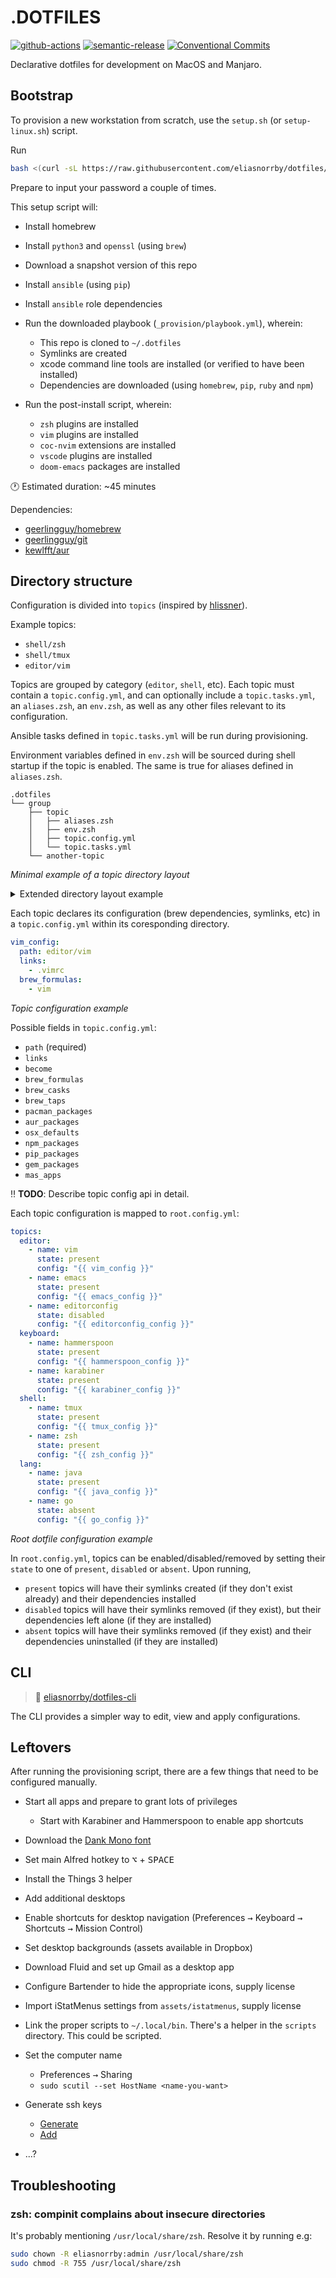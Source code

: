 # .DOTFILES

[![github-actions][github-actions-badge]][github-actions-link]
[![semantic-release][semantic-release-badge]][semantic-release-link]
[![Conventional Commits][conventional-commits-badge]][conventional-commits-link]

Declarative dotfiles for development on MacOS and Manjaro.

## Bootstrap

To provision a new workstation from scratch, use the `setup.sh` (or `setup-linux.sh`) script.

Run

```bash
bash <(curl -sL https://raw.githubusercontent.com/eliasnorrby/dotfiles/develop/setup.sh)
```

Prepare to input your password a couple of times.

This setup script will:

- Install homebrew
- Install `python3` and `openssl` (using `brew`)
- Download a snapshot version of this repo
- Install `ansible` (using `pip`)
- Install `ansible` role dependencies
- Run the downloaded playbook (`_provision/playbook.yml`), wherein:
  - This repo is cloned to `~/.dotfiles`
  - Symlinks are created
  - xcode command line tools are installed (or verified to have been installed)
  - Dependencies are downloaded (using `homebrew`, `pip`, `ruby` and `npm`)
- Run the post-install script, wherein:

  - `zsh` plugins are installed
  - `vim` plugins are installed
  - `coc-nvim` extensions are installed
  - `vscode` plugins are installed
  - `doom-emacs` packages are installed

:clock1: Estimated duration: ~45 minutes

Dependencies:

- [geerlingguy/homebrew][geerlingguy-homebrew-link]
- [geerlingguy/git][geerlingguy-git-link]
- [kewlfft/aur][kewlfft-aur-link]

## Directory structure

Configuration is divided into `topics` (inspired by
[hlissner][hlissner-dotfiles-link]).

Example topics:

- `shell/zsh`
- `shell/tmux`
- `editor/vim`

Topics are grouped by category (`editor`, `shell`, etc). Each topic must contain
a `topic.config.yml`, and can optionally include a `topic.tasks.yml`, an
`aliases.zsh`, an `env.zsh`, as well as any other files relevant to its
configuration.

Ansible tasks defined in `topic.tasks.yml` will be run during provisioning.

Environment variables defined in `env.zsh` will be sourced during shell startup
if the topic is enabled. The same is true for aliases defined in `aliases.zsh`.

```
.dotfiles
└── group
    ├── topic
    │   ├── aliases.zsh
    │   ├── env.zsh
    │   ├── topic.config.yml
    │   └── topic.tasks.yml
    └── another-topic
```

_Minimal example of a topic directory layout_

<details>
  <summary>Extended directory layout example</summary>

```
.dotfiles
├── editor
│   ├── editorconfig
│   │   └── topic.config.yml
│   ├── emacs
│   │   ├── aliases.zsh
│   │   ├── topic.config.yml
│   │   ├── doom
│   │   │   ├── config.el
│   │   │   ├── init.el
│   │   │   └── packages.el
│   │   └── env.zsh
│   └── vim
│       ├── aliases.zsh
│       ├── env.zsh
│       ├── gvimrc.vim
│       └── topic.config.yml
└── shell
   ├── alacritty
   │   ├── alacritty.yml
   │   ├── aliases.zsh
   │   └── topic.config.yml
   ├── git
   │   ├── aliases.zsh
   │   └── topic.config.yml
   ├── tmux
   │   ├── aliases.zsh
   │   ├── env.zsh
   │   ├── scripts
   │   │   └── uptime-tmux-status.sh
   │   ├── tmux-cheatsheet.md
   │   ├── tmux.conf
   │   ├── tmux.remote.conf
   │   ├── tmux.theme.conf
   │   └── topic.config.yml
   └── zsh
       ├── aliases.zsh
       ├── completion.zsh
       ├── config.zsh
       ├── fzf.zsh
       ├── keybinds.zsh
       ├── macos.zsh
       ├── plugins.zsh
       ├── prompt.zsh
       ├── remote.zsh
       ├── utilities.zsh
       ├── topic.config.yml
       └── topic.tasks.yml
```

</details>

Each topic declares its configuration (brew dependencies, symlinks, etc) in a
`topic.config.yml` within its coresponding directory.

```yaml
vim_config:
  path: editor/vim
  links:
    - .vimrc
  brew_formulas:
    - vim
```

_Topic configuration example_

Possible fields in `topic.config.yml`:

- `path` (required)
- `links`
- `become`
- `brew_formulas`
- `brew_casks`
- `brew_taps`
- `pacman_packages`
- `aur_packages`
- `osx_defaults`
- `npm_packages`
- `pip_packages`
- `gem_packages`
- `mas_apps`

:bangbang: **TODO**: Describe topic config api in detail.

Each topic configuration is mapped to `root.config.yml`:

```yaml
topics:
  editor:
    - name: vim
      state: present
      config: "{{ vim_config }}"
    - name: emacs
      state: present
      config: "{{ emacs_config }}"
    - name: editorconfig
      state: disabled
      config: "{{ editorconfig_config }}"
  keyboard:
    - name: hammerspoon
      state: present
      config: "{{ hammerspoon_config }}"
    - name: karabiner
      state: present
      config: "{{ karabiner_config }}"
  shell:
    - name: tmux
      state: present
      config: "{{ tmux_config }}"
    - name: zsh
      state: present
      config: "{{ zsh_config }}"
  lang:
    - name: java
      state: present
      config: "{{ java_config }}"
    - name: go
      state: absent
      config: "{{ go_config }}"
```

_Root dotfile configuration example_

In `root.config.yml`, topics can be enabled/disabled/removed by setting
their `state` to one of `present`, `disabled` or `absent`. Upon running,

- `present` topics will have their symlinks created (if they don't exist
  already) and their dependencies installed
- `disabled` topics will have their symlinks removed (if they exist), but their
  dependencies left alone (if they are installed)
- `absent` topics will have their symlinks removed (if they exist) and their
  dependencies uninstalled (if they are installed)

## CLI

> :wrench: [eliasnorrby/dotfiles-cli][dotfiles-cli-link]

The CLI provides a simpler way to edit, view and apply configurations.

## Leftovers

After running the provisioning script, there are a few things that need to be
configured manually.

- Start all apps and prepare to grant lots of privileges
  - Start with Karabiner and Hammerspoon to enable app shortcuts
- Download the [Dank Mono font](https://dank.sh)
- Set main Alfred hotkey to <kbd>⌥</kbd> + <kbd>SPACE</kbd>
- Install the Things 3 helper
- Add additional desktops
- Enable shortcuts for desktop navigation (Preferences <kbd>→</kbd> Keyboard <kbd>→</kbd> Shortcuts <kbd>→</kbd> Mission Control)
- Set desktop backgrounds (assets available in Dropbox)
- Download Fluid and set up Gmail as a desktop app
- Configure Bartender to hide the appropriate icons, supply license
- Import iStatMenus settings from `assets/istatmenus`, supply license
- Link the proper scripts to `~/.local/bin`. There's a helper in the `scripts` directory. This could be scripted.
- Set the computer name
  - Preferences <kbd>→</kbd> Sharing
  - `sudo scutil --set HostName <name-you-want>`
- Generate ssh keys
  - [Generate][ssh-github-generate]
  - [Add][ssh-github-add]

- ...?

## Troubleshooting

### zsh: compinit complains about insecure directories

It's probably mentioning `/usr/local/share/zsh`. Resolve it by running e.g:

```bash
sudo chown -R eliasnorrby:admin /usr/local/share/zsh
sudo chmod -R 755 /usr/local/share/zsh
```

[github-actions-badge]: https://github.com/eliasnorrby/dotfiles/actions/workflows/ci.yml/badge.svg
[github-actions-link]: https://github.com/eliasnorrby/dotfiles/actions/workflows/ci.yml
[semantic-release-badge]: https://img.shields.io/badge/%20%20%F0%9F%93%A6%F0%9F%9A%80-semantic--release-e10079.svg
[semantic-release-link]: https://github.com/semantic-release/semantic-release
[conventional-commits-badge]: https://img.shields.io/badge/Conventional%20Commits-1.0.0-yellow.svg
[conventional-commits-link]: https://conventionalcommits.org
[geerlingguy-homebrew-link]: https://homebrewhub.com/geerlingguy/ansible-role-homebrew
[geerlingguy-git-link]: https://github.com/geerlingguy/ansible-role-git
[kewlfft-aur-link]: https://github.com/kewlfft/ansible-aur
[hlissner-dotfiles-link]: https://github.com/hlissner/dotfiles
[dotfiles-cli-link]: https://github.com/eliasnorrby/dotfiles-cli
[ssh-github-generate]: https://docs.github.com/en/free-pro-team@latest/github/authenticating-to-github/generating-a-new-ssh-key-and-adding-it-to-the-ssh-agent
[ssh-github-add]: https://docs.github.com/en/free-pro-team@latest/github/authenticating-to-github/adding-a-new-ssh-key-to-your-github-account
